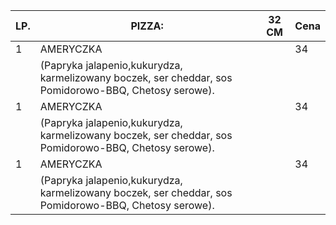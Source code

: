 
|LP. | PIZZA:                                                       |32 CM| Cena|
|-----|--------------------------------------------------------|---------|--------|
|1    |AMERYCZKA                                             |           |     34|
|      |(Papryka  jalapenio,kukurydza, karmelizowany boczek, ser cheddar, sos Pomidorowo-BBQ, Chetosy serowe). |    |   |
|1    |AMERYCZKA                                             |           |     34|
|      |(Papryka  jalapenio,kukurydza, karmelizowany boczek, ser cheddar, sos Pomidorowo-BBQ, Chetosy serowe). |    |   |
|1    |AMERYCZKA                                             |           |     34|
|      |(Papryka  jalapenio,kukurydza, karmelizowany boczek, ser cheddar, sos Pomidorowo-BBQ, Chetosy serowe). |    |   |
